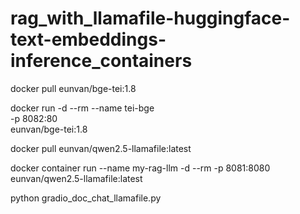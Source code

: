 # rag_with_llamafile-huggingface-text-embeddings-inference_containers

docker pull   eunvan/bge-tei:1.8

docker run -d --rm --name tei-bge \
  -p 8082:80 \
  eunvan/bge-tei:1.8


docker pull eunvan/qwen2.5-llamafile:latest

docker container run --name my-rag-llm -d --rm -p 8081:8080 eunvan/qwen2.5-llamafile:latest

python gradio_doc_chat_llamafile.py

